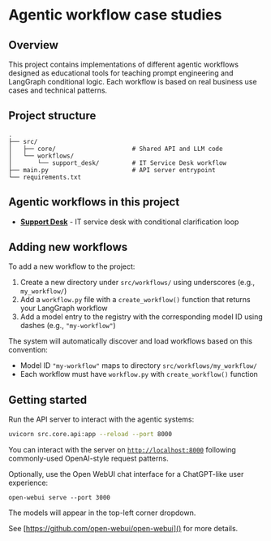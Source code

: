 # Agentic workflow case studies

## Overview

This project contains implementations of different agentic workflows designed as educational tools for teaching prompt engineering and LangGraph conditional logic. Each workflow is based on real business use cases and technical patterns.

## Project structure

```
.
├── src/
│   ├── core/                     # Shared API and LLM code
│   └── workflows/
│       └── support_desk/         # IT Service Desk workflow
├── main.py                       # API server entrypoint
└── requirements.txt
```

## Agentic workflows in this project

- **[Support Desk](src/workflows/support_desk/README.md)** - IT service desk with conditional clarification loop

## Adding new workflows

To add a new workflow to the project:

1. Create a new directory under `src/workflows/` using underscores (e.g., `my_workflow/`)
2. Add a `workflow.py` file with a `create_workflow()` function that returns your LangGraph workflow
3. Add a model entry to the registry with the corresponding model ID using dashes (e.g., `"my-workflow"`)

The system will automatically discover and load workflows based on this convention:
- Model ID `"my-workflow"` maps to directory `src/workflows/my_workflow/`
- Each workflow must have `workflow.py` with `create_workflow()` function

## Getting started

Run the API server to interact with the agentic systems:

```bash
uvicorn src.core.api:app --reload --port 8000
```

You can interact with the server on [`http://localhost:8000`]() following commonly-used OpenAI-style request patterns.

Optionally, use the Open WebUI chat interface for a ChatGPT-like user experience:

```shell
open-webui serve --port 3000
```

The models will appear in the top-left corner dropdown.

See [https://github.com/open-webui/open-webui]() for more details.
